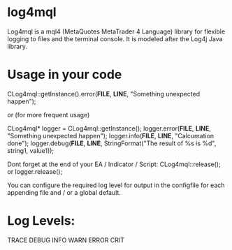 # log4mql
Log4mql is a mql4 (MetaQuotes MetaTrader 4 Language) library for flexible logging to files and the terminal console. It is modeled after the Log4j Java library.

# Usage in your code
CLog4mql::getInstance().error(__FILE__, __LINE__, "Something unexpected happen");

  or (for more frequent usage)

CLog4mql* logger = CLog4mql::getInstance();
logger.error(__FILE__, __LINE__, "Something unexpected happen");
logger.info(__FILE__, __LINE__, "Calcumation done");
logger.debug(__FILE__, __LINE__, StringFormat("The result of %s is %d", string1, value1));

Dont forget at the end of your EA / Indicator / Script:
CLog4mql::release();
  or
logger.release();

You can configure the required log level for output in the configfile for each appending file and / or a global default.

# Log Levels:
TRACE
DEBUG
INFO
WARN
ERROR
CRIT
